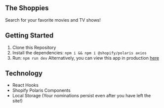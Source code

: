## The Shoppies
Search for your favorite movies and TV shows!

## Getting Started
1. Clone this Repository
2. Install the dependencies: `npm i && npm i @shopify/polaris axios`
3. Run: `npm run dev`
Alternatively, you can view this app in production [here](https://the-shoppies-athena.herokuapp.com/)

## Technology
* React Hooks 
* Shopify Polaris Components
* Local Storage (Your nominations persist even after you have left the site!)
